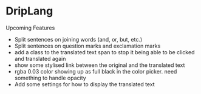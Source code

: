 # DripLang

Upcoming Features
- Split sentences on joining words (and, or, but, etc.)
- Split sentences on question marks and exclamation marks
- add a class to the translated text span to stop it being able to be clicked and translated again
- show some stylised link between the original and the translated text
- rgba 0.03 color showing up as full black in the color picker. need something to handle opacity
- Add some settings for how to display the translated text